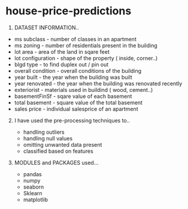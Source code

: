 # house-price-predictions

1. DATASET INFORMATION..
* ms subclass - number of classes in an apartment
* ms zoning - number of residentials present in the building
* lot area - area of the land in sqare feet
* lot configuration - shape of the property ( inside, corner..)
* blgd type - to find duplex out / pin out
* overall condition - overall conditions of the building
* year built - the year when the building was built
* year renovated - the year when the building was renovated recently
* exteriorist - materials used in buildind ( wood, cement..)
* basementFinSf - sqare value of each basement
* total basement - square value of the total basement
* sales price - individual salesprice of an apartment


2. I have used the pre-processing techniques to..
   * handling outliers
   * handling null values
   * omitting unwanted data present
   * classified based on features
  
3. MODULES and PACKAGES used...
   * pandas
   * numpy
   * seaborn
   * Sklearn
   * matplotlib


      
